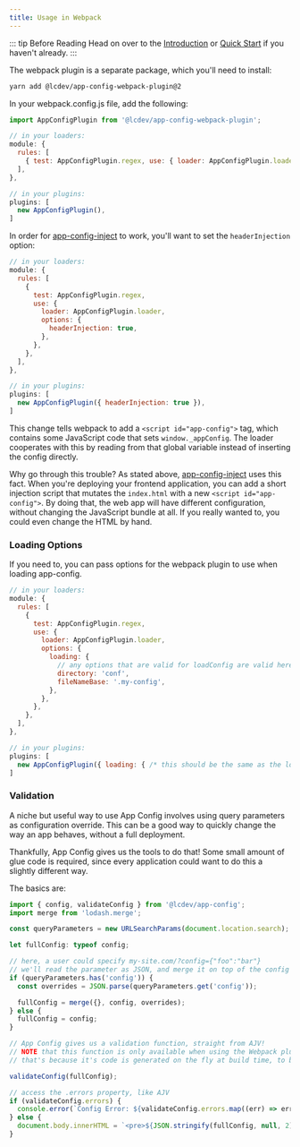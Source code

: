 ```yaml
---
title: Usage in Webpack
---
```


::: tip Before Reading
Head on over to the [Introduction](../intro/) or [Quick Start](../intro/quick-start) if you haven't already.
:::

The webpack plugin is a separate package, which you'll need to install:

```sh
yarn add @lcdev/app-config-webpack-plugin@2
```

In your webpack.config.js file, add the following:

```javascript
import AppConfigPlugin from '@lcdev/app-config-webpack-plugin';

// in your loaders:
module: {
  rules: [
    { test: AppConfigPlugin.regex, use: { loader: AppConfigPlugin.loader } },
  ],
},

// in your plugins:
plugins: [
  new AppConfigPlugin(),
]

```

In order for [app-config-inject](./inject.md) to work, you'll want to set the `headerInjection` option:

```javascript
// in your loaders:
module: {
  rules: [
    {
      test: AppConfigPlugin.regex,
      use: {
        loader: AppConfigPlugin.loader,
        options: {
          headerInjection: true,
        },
      },
    },
  ],
},

// in your plugins:
plugins: [
  new AppConfigPlugin({ headerInjection: true }),
]
```

This change tells webpack to add a `<script id="app-config">` tag, which contains
some JavaScript code that sets `window._appConfig`. The loader cooperates with this
by reading from that global variable instead of inserting the config directly.

Why go through this trouble? As stated above, [app-config-inject](./inject.md)
uses this fact. When you're deploying your frontend application, you can add a
short injection script that mutates the `index.html` with a new `<script id="app-config">`.
By doing that, the web app will have different configuration, without changing
the JavaScript bundle at all. If you really wanted to, you could even change the
HTML by hand.

### Loading Options

If you need to, you can pass options for the webpack plugin to use when loading app-config.

```javascript
// in your loaders:
module: {
  rules: [
    {
      test: AppConfigPlugin.regex,
      use: {
        loader: AppConfigPlugin.loader,
        options: {
          loading: {
            // any options that are valid for loadConfig are valid here
            directory: 'conf',
            fileNameBase: '.my-config',
          },
        },
      },
    },
  ],
},

// in your plugins:
plugins: [
  new AppConfigPlugin({ loading: { /* this should be the same as the loader */ } }),
]
```

### Validation

A niche but useful way to use App Config involves using query parameters as configuration override.
This can be a good way to quickly change the way an app behaves, without a full deployment.

Thankfully, App Config gives us the tools to do that! Some small amount of glue code is required,
since every application could want to do this a slightly different way.

The basics are:

```typescript
import { config, validateConfig } from '@lcdev/app-config';
import merge from 'lodash.merge';

const queryParameters = new URLSearchParams(document.location.search);

let fullConfig: typeof config;

// here, a user could specify my-site.com/?config={"foo":"bar"}
// we'll read the parameter as JSON, and merge it on top of the config
if (queryParameters.has('config')) {
  const overrides = JSON.parse(queryParameters.get('config'));

  fullConfig = merge({}, config, overrides);
} else {
  fullConfig = config;
}

// App Config gives us a validation function, straight from AJV!
// NOTE that this function is only available when using the Webpack plugin, not in Node.js
// that's because it's code is generated on the fly at build time, to be as slim as possible

validateConfig(fullConfig);

// access the .errors property, like AJV
if (validateConfig.errors) {
  console.error(`Config Error: ${validateConfig.errors.map((err) => err.message).join(', ')}`);
} else {
  document.body.innerHTML = `<pre>${JSON.stringify(fullConfig, null, 2)}</pre>`;
}
```
